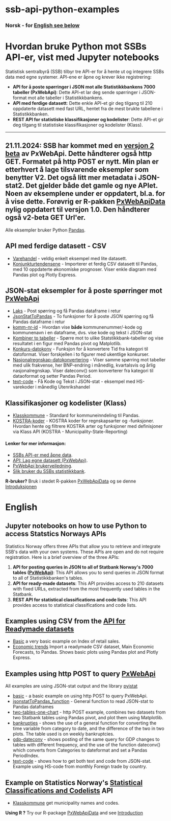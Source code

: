 # ssb-api-python-examples
### Norsk - for [English see below](#English)

# Hvordan bruke Python mot SSBs API-er, vist med Jupyter notebooks

Statistisk sentralbyrå (SSB) tilbyr tre API-er for å hente ut og integrere SSBs data med egne systemer. API-ene er åpne og krever ikke registrering:

- **API for å poste spørringer i JSON mot alle Statistikkbankens 7000 tabeller (PxWebApi)**: Dette API-et lar deg sende spørringer i JSON-format mot alle tabeller i Statistikkbankens.
- **API med ferdige datasett**: Dette enkle API-et gir deg tilgang til 210 oppdaterte datasett med fast URL, hentet fra de mest brukte tabellene i Statistikkbanken.
- **REST API for statistiske klassifikasjoner og kodelister**: Dette API-et gir deg tilgang til statistiske klassifikasjoner og kodelister (Klass).
----
**21.11.2024**: SSB har kommet med en [versjon 2 beta](https://www.ssb.no/api/pxwebapi/pxwebapi-2.0-beta) av PxWebApi. Dette håndterer også http GET. Formatet på http POST er nytt. Min plan er etterhvert å lage tilsvarende eksempler som benytter V2. 
Det også litt mer metadata i JSON-stat2. Det gjelder både det gamle og nye APIet. Noen av eksemplene under er oppdatert, bl.a. for å vise dette. 
Forøvrig er R-pakken [PxWebApiData](https://CRAN.R-project.org/package=PxWebApiData) nylig oppdatert til versjon 1.0. Den håndterer også v2-beta GET Url'er.
----


Alle eksempler bruker Python [Pandas](https://pandas.pydata.org/).

## API med ferdige datasett - CSV
- [Varehandel](eks1_doi_csv_nor.ipynb) - veldig enkelt eksempel med lite datasett.
- [Konjunkturtendensene](kt-csv-nor.ipynb) - Importerer et ferdig CSV datasett til Pandas, med 10 oppdaterte økonomiske prognoser. Viser enkle diagram med Pandas plot og Plotly Express.


## JSON-stat eksempler for å poste spørringer mot [PxWebApi](https://www.ssb.no/en/omssb/tjenester-og-verktoy/api/px-api)  

- [Laks](laks-no.ipynb) - Post spørring og få Pandas dataframe i retur
- [JsonStatToPandas](jsonstatToPandas_funksjon.ipynb) - To funksjoner for å poste JSON spørring og få Pandas dataframe i retur
- [komm-nr-id](komm-nr-id-nor.ipynb) - Hvordan vise **både** kommunenummer/-kode og kommunenavn i en dataframe, dvs. vise kode og tekst i JSON-stat
- [Kombiner to tabeller](two-tables-one-chart_nor.ipynb) - Spørre mot to ulike Statstikkbank-tabeller og vise resultatet i en figur med Pandas pivot og Matplotlib.
- [Konkurs-datokonv](konkurs-datokonv.ipynb) - Funksjon for å konvertere Tid fra kategori til datoformat. Viser forskjellen i to figurer med ukentlige konkurser.
- [Nasjonalregnskap-datokonvertering](nr-datokonv.ipynb) - Viser samme spørring mot tabeller med ulik frakvense, her BNP-endring i månedlig, kvartalsvis og årlig nasjonalregnskap. Viser dateconv() som konverterer fra kategori til dataoformat og setter Pandas Period.
- [text-code](text-code-nor.ipynb) - Få Kode og Tekst i JSON-stat - eksempel med HS-varekoder i månedlig Utenrikshandel

## Klassifikasjoner og kodelister (Klass)
- [Klasskommune](klass_kommune2020.ipynb) - Standard for kommuneinndeling  til Pandas.
- [KOSTRA-koder](kostra-kode-nor.ipynb) - KOSTRA koder for regnskapsarter og -funksjoner. Hvordan hente og filtrere KOSTRA arter og funksjoner med definisjoner via Klass API (KOSTRA - Municipality-State-Reporting)



#### Lenker for mer informasjon:
- [SSBs API-er med åpne data](https://www.ssb.no/api/).
- [API: Lag egne datasett (PxWebApi)](https://www.ssb.no/api/pxwebapi).
- [PxWebApi brukerveiledning](https://www.ssb.no/omssb/_attachment/248256).
- [Slik bruker du SSBs statistikkbank](https://www.ssb.no/statbank/hvordan-bruke-statistikkbanken).

**R-bruker?** Bruk i stedet R-pakken [PxWebApiData](https://CRAN.R-project.org/package=PxWebApiData) og se denne [Introduksjonen](https://cran.r-project.org/package=PxWebApiData/vignettes/Introduction.html)

# English
## Jupyter notebooks on how to use Python to access Statstics Norways APIs

Statistics Norway offers three APIs that allow you to retrieve and integrate SSB's data with your own systems. These APIs are open and do not require registration. Here is a brief overview of the three APIs:

1. **API for posting queries in JSON to all of Statbank Norway's 7000 tables ([PxWebApi](https://www.ssb.no/en/omssb/tjenester-og-verktoy/api/px-api))**: This API allows you to send queries in JSON format to all of Statistikkbanken's tables.
2. **API for ready-made datasets**: This API provides access to 210 datasets with fixed URLs, extracted from the most frequently used tables in the Statbank.
3. **REST API for statistical classifications and code lists**: This API provides access to statistical classifications and code lists.


## Examples using CSV from the [API for Readymade datasets](https://data.ssb.no/api/v0/dataset/?lang=en)

- [Basic](eks1_doi_csv1-en.ipynb) a very basic example on Index of retail sales.
- [Economic trends](kt-csv-nor.ipynb) Import a readymade CSV dataset, Main Economic Forecasts, to Pandas. Shows basic plots using Pandas plot and Plotly Express.

## Examples using http POST to query [PxWebApi](https://www.ssb.no/en/omssb/tjenester-og-verktoy/api/px-api)
All examples are using JSON-stat output and the library [pyjstat](https://pypi.org/project/pyjstat/) 

- [basic](laks-en.ipynb) - a basic example on using http POST to query PxWebApi.
- [jsonstatToPandas_function](jsonstatToPandas_function-en.ipynb) - General function to read JSON-stat to Pandas dataframes
- [two-tables-one-chart](two-tables-one-chart-en.ipynb) - http POST example, combines two datasets from two Statbank tables using Pandas pivot, and plot them using Matplotlib.
- [bankrupties](konkurs-datokonv-en.ipynb) - shows the use of a general function for converting the time variable from category to date, and the difference of the two in two plots. The table used is on weekly bankruptcies.
- [gdp-dateconv](nr-datokonv-en.ipynb) - shows posting of the same query for GDP changes to tables with different frequency, and the use of the function dateconv() which converts from Categories to dateformat and set a Pandas PeriodIndex.
- [text-code](text-code-en.ipynb) - shows how to get both text and code from JSON-stat. Example using HS-code from monthly Foreign trade by country.


## Example on Statistics Norway's [Statistical Classifications and Codelists](https://www.ssb.no/en/klass/) API
- [Klasskommune](klass_kommune2020.ipynb) get municipality names and codes.



**Using R ?** Try our R-package [PxWebApiData](https://CRAN.R-project.org/package=PxWebApiData) and see [Introduction](https://cran.r-project.org/package=PxWebApiData/vignettes/Introduction.html)


